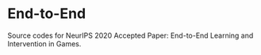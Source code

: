 # End-to-End
Source codes for NeurIPS 2020 Accepted Paper: End-to-End Learning and Intervention in Games.

